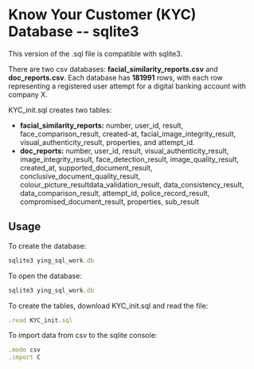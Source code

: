 # Know Your Customer (KYC) Database -- sqlite3
This version of the .sql file is compatible with sqlite3.

There are two csv databases: **facial_similarity_reports.csv** and **doc_reports.csv**. Each database has **181991** rows, with each row representing a registered user attempt for a digital banking account with company X.

KYC_init.sql creates two tables: 
* **facial_similarity_reports:** number, user_id, result, face_comparison_result, created-at, facial_image_integrity_result, visual_authenticity_result, properties, and attempt_id.
* **doc_reports:** number, user_id, result, visual_authenticity_result, image_integrity_result, face_detection_result, image_quality_result, created_at, supported_document_result, conclusive_document_quality_result, colour_picture_resultdata_validation_result, data_consistency_result, data_comparison_result, attempt_id, police_record_result, compromised_document_result, properties, sub_result 





## Usage

To create the database:
```javascript
sqlite3 ying_sql_work.db
```
To open the database: 
```javascript
sqlite3 ying_sql_work.db
```
To create the tables, download KYC_init.sql and read the file:
```javascript
.read KYC_init.sql
```
To import data from csv to the sqlite console:
```javascript
.mode csv
.import C
```
